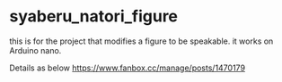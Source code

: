 # syaberu_natori_figure

this is for the project that modifies a figure to be speakable.
it works on Arduino nano.

Details as below
https://www.fanbox.cc/manage/posts/1470179
